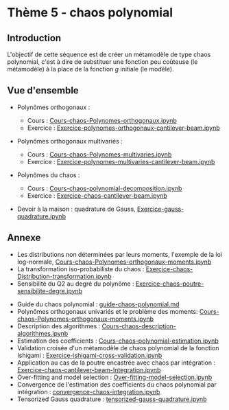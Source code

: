 # Thème 5 - chaos polynomial
## Introduction
L'objectif de cette séquence est de créer un métamodèle de type chaos polynomial, c'est à dire de substituer une fonction peu coûteuse (le métamodèle) à la place de la fonction $g$ initiale (le modèle).

## Vue d'ensemble
- Polynômes orthogonaux : 
	- Cours : [Cours-chaos-Polynomes-orthogonaux.ipynb](https://github.com/mbaudin47/otsupgalilee-eleve/blob/master/5-Chaos/Cours-chaos-Polynomes-orthogonaux.ipynb)
	- Exercice :  [Exercice-polynomes-orthogonaux-cantilever-beam.ipynb](https://github.com/mbaudin47/otsupgalilee-eleve/blob/master/5-Chaos/Exercice-polynomes-orthogonaux-cantilever-beam.ipynb)
- Polynômes orthogonaux multivariés : 
	- Cours : [Cours-chaos-Polynomes-multivaries.ipynb](https://github.com/mbaudin47/otsupgalilee-eleve/blob/master/5-Chaos/Cours-chaos-Polynomes-multivaries.ipynb)
	- Exercice : [Exercice-polynomes-multivaries-cantilever-beam.ipynb](https://github.com/mbaudin47/otsupgalilee-eleve/blob/master/5-Chaos/Exercice-polynomes-multivaries-cantilever-beam.ipynb)
- Polynômes du chaos : 
	- Cours : [Cours-chaos-polynomial-decomposition.ipynb](https://github.com/mbaudin47/otsupgalilee-eleve/blob/master/5-Chaos/Cours-chaos-polynomial-decomposition.ipynb)
	- Exercice : [Exercice-chaos-cantilever-beam.ipynb](https://github.com/mbaudin47/otsupgalilee-eleve/blob/master/5-Chaos/Exercice-chaos-cantilever-beam.ipynb)

- Devoir à la maison : quadrature de Gauss, [Exercice-gauss-quadrature.ipynb](https://github.com/mbaudin47/otsupgalilee-eleve/blob/master/5-Chaos/Exercice-gauss-quadrature.ipynb)

## Annexe
* Les distributions non déterminées par leurs moments, l'exemple de la loi log-normale, [Cours-chaos-Polynomes-orthogonaux-moments.ipynb](https://github.com/mbaudin47/otsupgalilee-eleve/blob/master/5-Chaos/Cours-chaos-Polynomes-orthogonaux-moments.ipynb)
* La transformation iso-probabiliste du chaos :  [Exercice-chaos-Distribution-transformation.ipynb](https://github.com/mbaudin47/otsupgalilee-eleve/blob/master/5-Chaos/Exercice-chaos-Distribution-transformation.ipynb)
* Sensibilité du Q2 au degré du polynôme :  [Exercice-chaos-poutre-sensibilite-degre.ipynb](https://github.com/mbaudin47/otsupgalilee-eleve/blob/master/5-Chaos/Exercice-chaos-poutre-sensibilite-degre.ipynb)
- Guide du chaos polynomial : [guide-chaos-polynomial.md](https://github.com/mbaudin47/otsupgalilee-eleve/blob/master/5-Chaos/guide-chaos-polynomial.md)
- Polynômes orthogonaux univariés et le problème des moments: [Cours-chaos-Polynomes-orthogonaux-moments.ipynb](https://github.com/mbaudin47/otsupgalilee-eleve/blob/master/5-Chaos/Cours-chaos-Polynomes-orthogonaux-moments.ipynb)
- Description des algorithmes : [Cours-chaos-description-algorithmes.ipynb](https://github.com/mbaudin47/otsupgalilee-eleve/blob/master/5-Chaos/Cours-chaos-description-algorithmes.ipynb)
- Estimation des coefficients : [Cours-chaos-polynomial-estimation.ipynb](https://github.com/mbaudin47/otsupgalilee-eleve/blob/master/5-Chaos/Cours-chaos-polynomial-estimation.ipynb)
- Validation croisée d'un métamodèle de chaos polynomial de la fonction Ishigami : [Exercice-ishigami-cross-validation.ipynb](https://github.com/mbaudin47/otsupgalilee-eleve/blob/master/5-Chaos/Exercice-ishigami-cross-validation.ipynb)
- Application au cas de la poutre encastrée avec chaos par intégration : [Exercice-chaos-cantilever-beam-Integration.ipynb](https://github.com/mbaudin47/otsupgalilee-eleve/blob/master/5-Chaos/Exercice-chaos-cantilever-beam-Integration.ipynb)
- Over-fitting and model selection : [Over-fitting-model-selection.ipynb](https://github.com/mbaudin47/otsupgalilee-eleve/blob/master/5-Chaos/Over-fitting-model-selection.ipynb)
- Convergence de l'estimation des coefficients du chaos polynomial par intégration : [convergence-chaos-integration.ipynb](https://github.com/mbaudin47/otsupgalilee-eleve/blob/master/5-Chaos/convergence-chaos-integration.ipynb)
- Tensorized Gauss quadrature : [tensorized-gauss-quadrature.ipynb](https://github.com/mbaudin47/otsupgalilee-eleve/blob/master/5-Chaos/tensorized-gauss-quadrature.ipynb)
